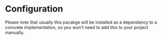 # Configuration

Please note that usually this pacakge will be installed as a dependency to a concrete implementation, so you won't need to add this to your project manually.
